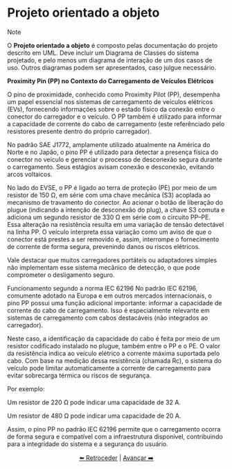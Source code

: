 # Projeto orientado a objeto

>[!NOTE]
>O **Projeto orientado a objeto** é composto pelas documentação do projeto descrito em UML. Deve incluir um Diagrama de Classes do sistema projetado, e pelo menos um diagrama de interação de um dos casos de uso. Outros diagramas podem ser apresentados, caso julgue necessário.



**Proximity Pin (PP) no Contexto do Carregamento de Veículos Elétricos**

O pino de proximidade, conhecido como Proximity Pilot (PP), desempenha um papel essencial nos sistemas de carregamento de veículos elétricos (EVs), fornecendo informações sobre o estado físico da conexão entre o conector do carregador e o veículo. O PP também é utilizado para informar a capacidade de corrente do cabo de carregamento (este referênciado pelo resistores presente dentro do próprio carregador).

No padrão SAE J1772, amplamente utilizado atualmente na América do Norte e no Japão, o pino PP é utilizado para detectar a presença física do conector no veículo e gerenciar o processo de desconexão segura durante o carregamento. Seus estágios avisam conexão e desconexão, evitando arcos voltaicos. 

No lado do EVSE, o PP é ligado ao terra de proteção (PE) por meio de um resistor de 150 Ω, em série com uma chave mecânica (S3) acoplada ao mecanismo de travamento do conector.
Ao acionar o botão de liberação do plugue (indicando a intenção de desconexão do plug), a chave S3 comuta e adiciona um segundo resistor de 330 Ω em série com o circuito PP–PE. Essa alteração na resistência resulta em uma variação de tensão detectável na linha PP. O veículo interpreta essa variação como um aviso de que o conector está prestes a ser removido e, assim, interrompe o fornecimento de corrente de forma segura, prevenindo danos ou riscos elétricos.

Vale destacar que muitos carregadores portáteis ou adaptadores simples não implementam esse sistema mecânico de detecção, o que pode comprometer o desligamento seguro.

Funcionamento segundo a norma IEC 62196
No padrão IEC 62196, comumente adotado na Europa e em outros mercados internacionais, o pino PP possui uma função adicional importante: informar a capacidade de corrente do cabo de carregamento. Isso é especialmente relevante em sistemas de carregamento com cabos destacáveis (não integrados ao carregador).

Neste caso, a identificação da capacidade do cabo é feita por meio de um resistor codificado instalado no plugue, também entre o PP e o PE. O valor da resistência indica ao veículo elétrico a corrente máxima suportada pelo cabo. Com base na medição dessa resistência (chamada Rc), o sistema do veículo pode limitar automaticamente a corrente de carregamento para evitar sobrecarga térmica ou riscos de segurança.

Por exemplo:

Um resistor de 220 Ω pode indicar uma capacidade de 32 A.

Um resistor de 480 Ω pode indicar uma capacidade de 20 A.

Assim, o pino PP no padrão IEC 62196 permite que o carregamento ocorra de forma segura e compatível com a infraestrutura disponível, contribuindo para a integridade do sistema e a segurança do usuário.



<div align="center">

[⬅️ Retroceder](analise.md) | [Avançar ➡️](implementacao.md)

</div>